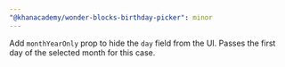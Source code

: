 ```yaml
---
"@khanacademy/wonder-blocks-birthday-picker": minor
---
```


Add `monthYearOnly` prop to hide the `day` field from the UI. Passes the first day of the selected month for this case.

